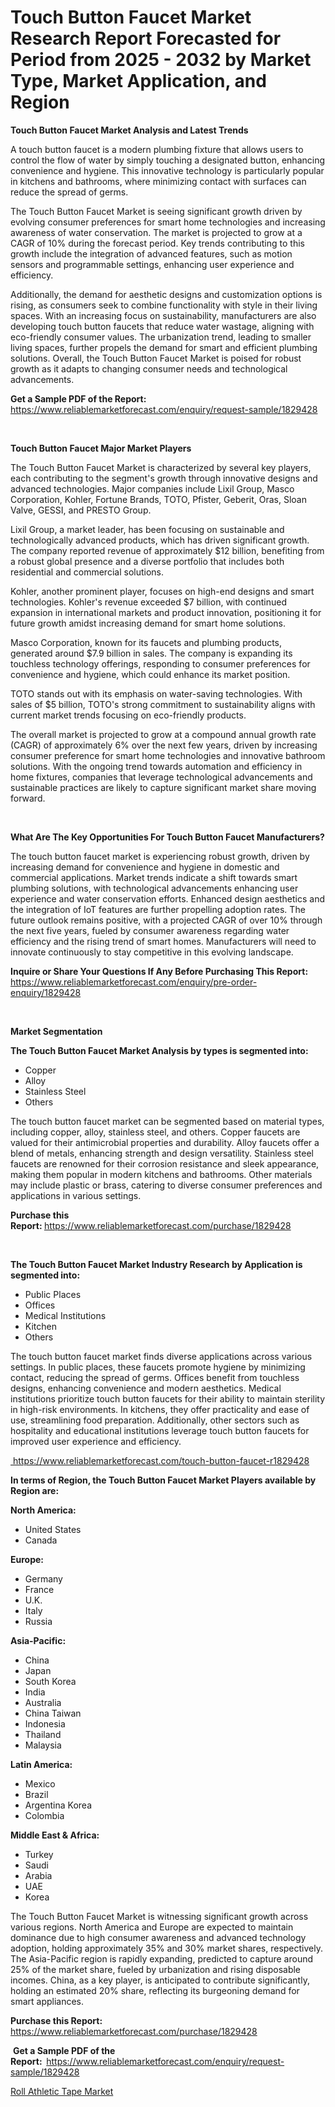 <p><h1>Touch Button Faucet Market Research Report Forecasted for Period from 2025 -  2032 by Market Type, Market Application, and Region</h1></p><p><strong>Touch Button Faucet Market Analysis and Latest Trends</strong></p>
<p><p>A touch button faucet is a modern plumbing fixture that allows users to control the flow of water by simply touching a designated button, enhancing convenience and hygiene. This innovative technology is particularly popular in kitchens and bathrooms, where minimizing contact with surfaces can reduce the spread of germs. </p><p>The Touch Button Faucet Market is seeing significant growth driven by evolving consumer preferences for smart home technologies and increasing awareness of water conservation. The market is projected to grow at a CAGR of 10% during the forecast period. Key trends contributing to this growth include the integration of advanced features, such as motion sensors and programmable settings, enhancing user experience and efficiency. </p><p>Additionally, the demand for aesthetic designs and customization options is rising, as consumers seek to combine functionality with style in their living spaces. With an increasing focus on sustainability, manufacturers are also developing touch button faucets that reduce water wastage, aligning with eco-friendly consumer values. The urbanization trend, leading to smaller living spaces, further propels the demand for smart and efficient plumbing solutions. Overall, the Touch Button Faucet Market is poised for robust growth as it adapts to changing consumer needs and technological advancements.</p></p>
<p><strong>Get a Sample PDF of the Report:&nbsp;</strong> <a href="https://www.reliablemarketforecast.com/enquiry/request-sample/1829428?utm_campaign=1169&utm_medium=2&utm_source=Github&utm_content=ia&utm_term=09022025&utm_id=touch-button-faucet">https://www.reliablemarketforecast.com/enquiry/request-sample/1829428</a></p>
<p>&nbsp;</p>
<p><strong>Touch Button Faucet Major Market Players</strong></p>
<p><p>The Touch Button Faucet Market is characterized by several key players, each contributing to the segment's growth through innovative designs and advanced technologies. Major companies include Lixil Group, Masco Corporation, Kohler, Fortune Brands, TOTO, Pfister, Geberit, Oras, Sloan Valve, GESSI, and PRESTO Group.</p><p>Lixil Group, a market leader, has been focusing on sustainable and technologically advanced products, which has driven significant growth. The company reported revenue of approximately $12 billion, benefiting from a robust global presence and a diverse portfolio that includes both residential and commercial solutions.</p><p>Kohler, another prominent player, focuses on high-end designs and smart technologies. Kohler's revenue exceeded $7 billion, with continued expansion in international markets and product innovation, positioning it for future growth amidst increasing demand for smart home solutions.</p><p>Masco Corporation, known for its faucets and plumbing products, generated around $7.9 billion in sales. The company is expanding its touchless technology offerings, responding to consumer preferences for convenience and hygiene, which could enhance its market position.</p><p>TOTO stands out with its emphasis on water-saving technologies. With sales of $5 billion, TOTO's strong commitment to sustainability aligns with current market trends focusing on eco-friendly products.</p><p>The overall market is projected to grow at a compound annual growth rate (CAGR) of approximately 6% over the next few years, driven by increasing consumer preference for smart home technologies and innovative bathroom solutions. With the ongoing trend towards automation and efficiency in home fixtures, companies that leverage technological advancements and sustainable practices are likely to capture significant market share moving forward.</p></p>
<p>&nbsp;</p>
<p><strong>What Are The Key Opportunities For Touch Button Faucet Manufacturers?</strong></p>
<p><p>The touch button faucet market is experiencing robust growth, driven by increasing demand for convenience and hygiene in domestic and commercial applications. Market trends indicate a shift towards smart plumbing solutions, with technological advancements enhancing user experience and water conservation efforts. Enhanced design aesthetics and the integration of IoT features are further propelling adoption rates. The future outlook remains positive, with a projected CAGR of over 10% through the next five years, fueled by consumer awareness regarding water efficiency and the rising trend of smart homes. Manufacturers will need to innovate continuously to stay competitive in this evolving landscape.</p></p>
<p><strong>Inquire or Share Your Questions If Any Before Purchasing This Report:</strong> <a href="https://www.reliablemarketforecast.com/enquiry/pre-order-enquiry/1829428?utm_campaign=1169&utm_medium=2&utm_source=Github&utm_content=ia&utm_term=09022025&utm_id=touch-button-faucet">https://www.reliablemarketforecast.com/enquiry/pre-order-enquiry/1829428</a></p>
<p>&nbsp;</p>
<p><strong>Market Segmentation</strong></p>
<p><strong>The Touch Button Faucet Market Analysis by types is segmented into:</strong></p>
<p><ul><li>Copper</li><li>Alloy</li><li>Stainless Steel</li><li>Others</li></ul></p>
<p><p>The touch button faucet market can be segmented based on material types, including copper, alloy, stainless steel, and others. Copper faucets are valued for their antimicrobial properties and durability. Alloy faucets offer a blend of metals, enhancing strength and design versatility. Stainless steel faucets are renowned for their corrosion resistance and sleek appearance, making them popular in modern kitchens and bathrooms. Other materials may include plastic or brass, catering to diverse consumer preferences and applications in various settings.</p></p>
<p><strong>Purchase this Report:&nbsp;</strong><a href="https://www.reliablemarketforecast.com/purchase/1829428?utm_campaign=1169&utm_medium=2&utm_source=Github&utm_content=ia&utm_term=09022025&utm_id=touch-button-faucet">https://www.reliablemarketforecast.com/purchase/1829428</a></p>
<p>&nbsp;</p>
<p><strong>The Touch Button Faucet Market Industry Research by Application is segmented into:</strong></p>
<p><ul><li>Public Places</li><li>Offices</li><li>Medical Institutions</li><li>Kitchen</li><li>Others</li></ul></p>
<p><p>The touch button faucet market finds diverse applications across various settings. In public places, these faucets promote hygiene by minimizing contact, reducing the spread of germs. Offices benefit from touchless designs, enhancing convenience and modern aesthetics. Medical institutions prioritize touch button faucets for their ability to maintain sterility in high-risk environments. In kitchens, they offer practicality and ease of use, streamlining food preparation. Additionally, other sectors such as hospitality and educational institutions leverage touch button faucets for improved user experience and efficiency.</p></p>
<p><a href="https://www.reliablemarketforecast.com/touch-button-faucet-r1829428?utm_campaign=1169&utm_medium=2&utm_source=Github&utm_content=ia&utm_term=09022025&utm_id=touch-button-faucet">&nbsp;https://www.reliablemarketforecast.com/touch-button-faucet-r1829428</a></p>
<p><strong>In terms of Region, the Touch Button Faucet Market Players available by Region are:</strong></p>
<p>
    <p> <strong> North America: </strong>
        <ul>
            <li>United States</li>
            <li>Canada</li>
        </ul>
        </p> 
    <p> <strong> Europe: </strong>
        <ul>
            <li>Germany</li>
            <li>France</li>
            <li>U.K.</li>
            <li>Italy</li>
            <li>Russia</li>
        </ul>
        </p> 
    <p> <strong> Asia-Pacific: </strong>
        <ul>
            <li>China</li>
            <li>Japan</li>
            <li>South Korea</li>
            <li>India</li>
            <li>Australia</li>
            <li>China Taiwan</li>
            <li>Indonesia</li>
            <li>Thailand</li>
            <li>Malaysia</li>
        </ul>
        </p> 
    <p> <strong> Latin America: </strong>
        <ul>
            <li>Mexico</li>
            <li>Brazil</li>
            <li>Argentina Korea</li>
            <li>Colombia</li>
        </ul>
        </p> 
    <p> <strong> Middle East & Africa: </strong>
        <ul>
            <li>Turkey</li>
            <li>Saudi</li>
            <li>Arabia</li>
            <li>UAE</li>
            <li>Korea</li>
        </ul>
    </p>
    </p>
<p><p>The Touch Button Faucet Market is witnessing significant growth across various regions. North America and Europe are expected to maintain dominance due to high consumer awareness and advanced technology adoption, holding approximately 35% and 30% market shares, respectively. The Asia-Pacific region is rapidly expanding, predicted to capture around 25% of the market share, fueled by urbanization and rising disposable incomes. China, as a key player, is anticipated to contribute significantly, holding an estimated 20% share, reflecting its burgeoning demand for smart appliances.</p></p>
<p><strong>Purchase this Report: </strong><a href="https://www.reliablemarketforecast.com/purchase/1829428?utm_campaign=1169&utm_medium=2&utm_source=Github&utm_content=ia&utm_term=09022025&utm_id=touch-button-faucet">https://www.reliablemarketforecast.com/purchase/1829428</a></p>
<p>&nbsp;<strong>Get a Sample PDF of the Report:&nbsp;&nbsp;</strong><a href="https://www.reliablemarketforecast.com/enquiry/request-sample/1829428?utm_campaign=1169&utm_medium=2&utm_source=Github&utm_content=ia&utm_term=09022025&utm_id=touch-button-faucet">https://www.reliablemarketforecast.com/enquiry/request-sample/1829428</a></p>
<p><strong></strong></p>
<p><p><a href="https://github.com/pizolina/Market-Research-Report-List-7/blob/main/roll-athletic-tape-market.md?utm_campaign=1169&utm_medium=2&utm_source=Github&utm_content=ia&utm_term=09022025&utm_id=touch-button-faucet">Roll Athletic Tape Market</a></p></p>